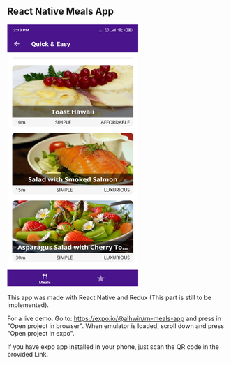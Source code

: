 ## React Native Meals App

<img src="https://github.com/RodrigoVila/rn-meals-app/blob/master/meals.jpg?raw=true" width="300" height="600">

This app was made with React Native and Redux (This part is still to be implemented).

For a live demo. Go to: https://expo.io/@alhwin/rn-meals-app and press in "Open project in browser". When emulator is loaded, scroll down and press "Open project in expo".

If you have expo app installed in your phone, just scan the QR code in the provided Link.
